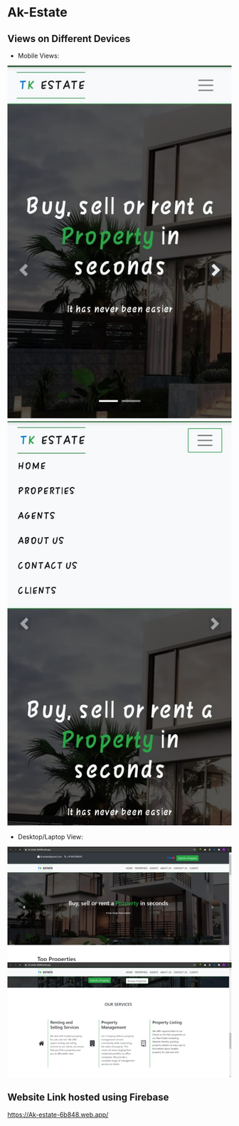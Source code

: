 # Ak-Estate
## Views on Different Devices
- Mobile Views:

![mobile view](mobile1.jpeg)
![mobile view](mobile2.jpeg)
- Desktop/Laptop View:

![laptop view](laptop1.png)
![laptop view](laptop2.png)
## Website Link hosted using Firebase
https://Ak-estate-6b848.web.app/
